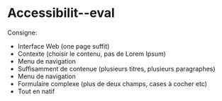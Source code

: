 # Accessibilit--eval

Consigne:

- Interface Web (one page suffit)
- Contexte (choisir le contenu, pas de Lorem Ipsum)
- Menu de navigation
- Suffisamment de contenue (plusieurs titres, plusieurs paragraphes)
- Menu de navigation
- Formulaire complexe (plus de deux champs, cases à cocher etc)
- Tout en natif
